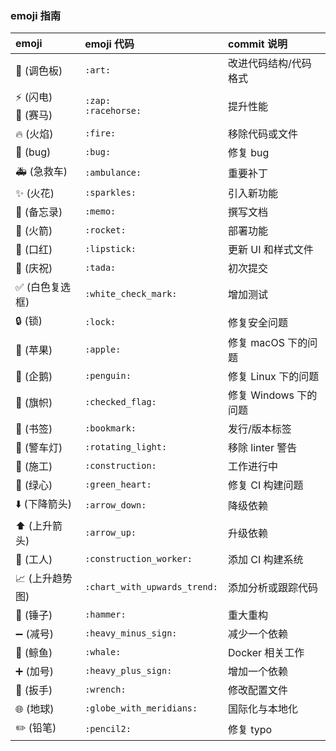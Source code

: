 ### emoji 指南

emoji                                   | emoji 代码                   | commit 说明
:--------                               | :--------                    | :--------
:art: (调色板)                          | `:art:`                      | 改进代码结构/代码格式
:zap: (闪电)<br>:racehorse: (赛马)                            | `:zap:`<br>`:racehorse:`                      | 提升性能
:fire: (火焰)                           | `:fire:`                     | 移除代码或文件
:bug: (bug)                             | `:bug:`                      | 修复 bug
:ambulance: (急救车)                    | `:ambulance:`                | 重要补丁
:sparkles: (火花)                       | `:sparkles:`                 | 引入新功能
:memo: (备忘录)                         | `:memo:`                     | 撰写文档
:rocket: (火箭)                         | `:rocket:`                   | 部署功能
:lipstick: (口红)                       | `:lipstick:`                 | 更新 UI 和样式文件
:tada: (庆祝)                           | `:tada:`                     | 初次提交
:white_check_mark: (白色复选框)         | `:white_check_mark:`         | 增加测试
:lock: (锁)                             | `:lock:`                     | 修复安全问题
:apple: (苹果)                          | `:apple:`                    | 修复 macOS 下的问题
:penguin: (企鹅)                        | `:penguin:`                  | 修复 Linux 下的问题
:checkered_flag: (旗帜)                 | `:checked_flag:`             | 修复 Windows 下的问题
:bookmark: (书签)                       | `:bookmark:`                 | 发行/版本标签
:rotating_light: (警车灯)               | `:rotating_light:`           | 移除 linter 警告
:construction: (施工)                   | `:construction:`               | 工作进行中
:green_heart: (绿心)                    | `:green_heart:`              | 修复 CI 构建问题
:arrow_down: (下降箭头)                 | `:arrow_down:`               | 降级依赖
:arrow_up: (上升箭头)                   | `:arrow_up:`                 | 升级依赖
:construction_worker: (工人)            | `:construction_worker:`      | 添加 CI 构建系统
:chart_with_upwards_trend: (上升趋势图) | `:chart_with_upwards_trend:` | 添加分析或跟踪代码
:hammer: (锤子)                         | `:hammer:`                   | 重大重构
:heavy_minus_sign: (减号)               | `:heavy_minus_sign:`         | 减少一个依赖
:whale: (鲸鱼)                          | `:whale:`                    | Docker 相关工作
:heavy_plus_sign: (加号)                | `:heavy_plus_sign:`          | 增加一个依赖
:wrench: (扳手)                         | `:wrench:`                   | 修改配置文件
:globe_with_meridians: (地球)           | `:globe_with_meridians:`     | 国际化与本地化
:pencil2: (铅笔)                        | `:pencil2:`                  | 修复 typo

